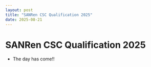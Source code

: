 ```yaml
---
layout: post
title: "SANRen CSC Qualification 2025"
date: 2025-08-21
---
```


# SANRen CSC Qualification 2025
- The day has come!!